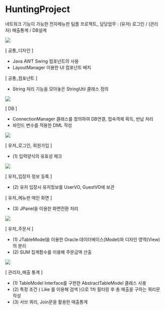 # HuntingProject
네트워크 기능이 가능한 전자메뉴판 팀플 프로젝트_ 담당업무 : (유저) 로그인 / (관리자) 매출통계 / DB설계

<img src="https://postfiles.pstatic.net/MjAxOTA1MTJfMjc2/MDAxNTU3NjQ2MTMzNTQw.FjUCajkf11BEpwCHzQu7gona0evUEWWXa1klKIbGZPIg.ckFfnIb8G0CpHYwxuocyVzVmSQ3GHbpyxu7JpYDfetwg.PNG.kwjing93/HUNTING1(0512).png?type=w966">

[ 공통_디자인 ]
- Java AWT Swing 컴포넌트의 사용
- LayoutManager 이용한 UI 컴포넌트 배치

[ 공통_컴포넌트 ]
- String 처리 기능을 모아놓은 StringUtil 클래스 정의

<img src="https://postfiles.pstatic.net/MjAxOTA1MTJfMTYz/MDAxNTU3NjQ2MjE5MDU5.tfamDstriiJab7QVN9FOSw50OMzwqgia26AhbxOa2lcg.1LKsRoYA8mKuwJYjAe6Cu7ukOBZHcHe_hg1dTCFMAd4g.PNG.kwjing93/HUNTING2(0512).png?type=w966">

[ DB ]
- ConnectionManager 클래스를 정의하여 DB연결, 접속객체 획득, 반납 처리
- 바인드 변수를 적용한 DML 작성

<img src="https://postfiles.pstatic.net/MjAxOTA1MDhfMTM1/MDAxNTU3MzIxMzAxNjEw.qRSOi3aqPdMNblcHspyiLRoYcKR5dlwHzeVzQwbsLvMg.UpCzqJbaQUlFFKyY8WMd2byNVCWj_bJMgt836tNn-QAg.PNG.kwjing93/HUNTING3-1.png?type=w966">

[ 유저_로그인, 회원가입 ]
- (1) 입력양식의 유효성 체크

<img src="https://postfiles.pstatic.net/MjAxOTA1MTJfMTUw/MDAxNTU3NjQ2MjQ3ODk1.G6Kh1eAx3sdP7ZG0LhOHdS751t6ExFM1xU2fzeWxHN0g.pvodxsO6OwFr3S2CTz1vToUIM_2p3MEqUKi3VEckVLAg.PNG.kwjing93/HUNTING3-2(0512)png.png?type=w966">


[ 유저_입장자 정보 등록 ]
- (2) 유저 입장시 유저정보를 UserVO, GuestVO에 보관

[ 유저_메뉴판 메인 화면 ]
- (3) JPanel을 이용한 화면전환 처리


<img src="https://postfiles.pstatic.net/MjAxOTA1MTJfMTcg/MDAxNTU3NjQ2MjUyNTUy.V7hq6Kv7bn071qyGObIzekhacxryliI0KjM3Eq7aCo8g.srKOQN6T8GXpzbJi3gW1FN26IyqCmn-A2_QLpIbpN4Eg.PNG.kwjing93/HUNTING4-1(0512).png?type=w966">


[ 유저_주문서 ] 
- (1) JTableModel을 이용한 Oracle 데이터베이스(Model)와 디자인 영역(View)의 분리
- (2) SUM 집계함수를 이용해 주문금액 산출


<img src="https://postfiles.pstatic.net/MjAxOTA1MTJfMTUy/MDAxNTU3NjQ2MjU3Mjk3.IFoWEJO1SS0QrzbZ9HH4QvLjB1RbcNWsbvqCmQmvZK8g.elLEnupPsi-9Mfcu2Qa4I5uUWEcCxGxvd9dS7l7D9wMg.PNG.kwjing93/HUNTING5(0512).png?type=w966">

[ 관리자_매출 통계 ]
- (1) TableModel Interface를 구현한 AbstractTableModel 클래스 사용
- (2) 특정 조건 ( Like 를 이용해 검색 )으로 1차 필터링 후 총 매출을 구하는 쿼리문 작성
- (3) 서브 쿼리, Join문을 활용한 매출통계

